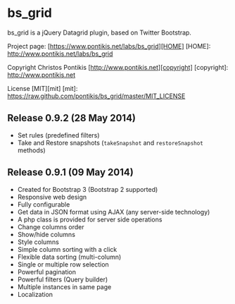 bs_grid
=======

bs_grid is a jQuery Datagrid plugin, based on Twitter Bootstrap.

Project page: [https://www.pontikis.net/labs/bs_grid][HOME]
[HOME]: http://www.pontikis.net/labs/bs_grid

Copyright Christos Pontikis [http://www.pontikis.net][copyright]
[copyright]: http://www.pontikis.net

License [MIT][mit]
[mit]: https://raw.github.com/pontikis/bs_grid/master/MIT_LICENSE

Release 0.9.2 (28 May 2014)
---------------------------
* Set rules (predefined filters)
* Take and Restore snapshots (`takeSnapshot` and `restoreSnapshot` methods)

Release 0.9.1 (09 May 2014)
---------------------------
* Created for Bootstrap 3 (Bootstrap 2 supported)
* Responsive web design
* Fully configurable
* Get data in JSON format using AJAX (any server-side technology)
* A php class is provided for server side operations
* Change columns order
* Show/hide columns
* Style columns
* Simple column sorting with a click
* Flexible data sorting (multi-column)
* Single or multiple row selection
* Powerful pagination
* Powerful filters (Query builder)
* Multiple instances in same page
* Localization